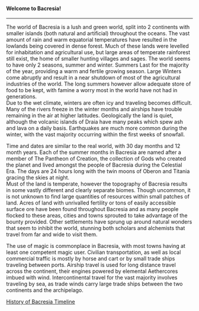 #### Welcome to Bacresia!
--------------------
The world of Bacresia is a lush and green world, split into 2 continents with smaller islands (both natural and artificial) throughout the oceans. The vast amount of rain and warm equatorial temperatures have resulted in the lowlands being covered in dense forest. Much of these lands were levelled for inhabitation and agricultural use, but large areas of temperate rainforest still exist, the home of smaller hunting villages and sages. The world seems to have only 2 seasons, summer and winter. Summers Last for the majority of the year, providing a warm and fertile growing season. Large Winters come abruptly and result in a near shutdown of most of the agricultural industries of the world. The long summers however allow adequate store of food to be kept, with famine a worry most in the world have not had in generations.  
Due to the wet climate, winters are often icy and traveling becomes difficult. Many of the rivers freeze in the winter months and airships have trouble remaining in the air at higher latitudes. Geologically the land is quiet, although the volcanic islands of Draia have many peaks which spew ash and lava on a daily basis. Earthquakes are much more common during the winter, with the vast majority occurring within the first weeks of snowfall.  
  
  
Time and dates are similar to the real world, with 30 day months and 12 month years. Each of the summer months in Bacresia are named after a member of The Pantheon of Creation, the collection of Gods who created the planet and lived amongst the people of Bacresia during the Celestial Era. The days are 24 hours long with the twin moons of Oberon and Titania gracing the skies at night.  
Must of the land is temperate, however the topography of Bacresia results in some vastly different and clearly separate biomes. Though uncommon, it is not unknown to find large quantities of resources within small patches of land. Acres of land with unrivalled fertility or tons of easily accessible surface ore have been found throughout Bacresia and as many people flocked to these areas, cities and towns sprouted to take advantage of the bounty provided. Other settlements have sprung up around natural wonders that seem to inhibit the world, stunning both scholars and alchemists that travel from far and wide to visit them.  

The use of magic is commonplace in Bacresia, with most towns having at least one competent magic user. Civilian transportation, as well as local commercial traffic is mostly by horse and cart or by small trade ships traveling between ports. Airship travel is used for long distance travel across the continent, their engines powered by elemental Aethercores imbued with wind. Intercontinental travel for the vast majority involves traveling by sea, as trade winds carry large trade ships between the two continents and the archipelago.


[History of Bacresia Timeline](https://www.worldanvil.com/w/the-world-of-bacresia-oszero/t/history-of-bacresia)